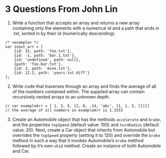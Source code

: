 # 3 Questions From John Lin

1) Write a function that accepts an array and returns a new array containing only the elements with a numerical id and a path that ends in .txt, sorted in by their id (numerically descending).

```
/* <example> */
var input_arr = [
	{id: 15, path: 'foo.txt'},
	{id: -1, path: 'bar.1.txt'},
	{id: 'undefined', path: null},
	{path: 'foo.bar.txt'},
	{id: 3, path: 'mine.txt'},
	{id: 12.2, path: 'yours.txt.diff'}
];
```

2) Write code that traverses through an array and finds the average of all of the numbers contained within. The supplied array can contain recursively nested arrays to an unknown depth.

```
// var exampleArr = [ 1, 3, 5, [2, 8, -14, 'abc', [1, 1, 5, []]]]
// the average of all numbers in exampleArr is 1.3333
```

3) Create an Automobile object that has the methods `accelerate` and `brake`, and the properties `topSpeed` (default value: 100) and `turnRadius` (default value: 20). Next, create a Car object that inherits from Automobile but overrides the `topSpeed` property (setting it to 120) and override the `brake` method in such a way that it invokes Automobile’s `brake` method followed by it’s own `skid` method. Create an instance of both Automobile and Car.
